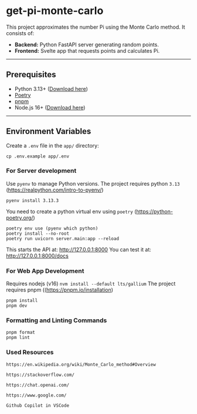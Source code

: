 # get-pi-monte-carlo 

This project approximates the number Pi using the Monte Carlo method. It consists of:

- **Backend:** Python FastAPI server generating random points.
- **Frontend:** Svelte app that requests points and calculates Pi.

---

## Prerequisites

- Python 3.13+ ([Download here](https://www.python.org/downloads/))
- [Poetry](https://python-poetry.org/docs/#installation)
- [pnpm](https://pnpm.io/installation)
- Node.js 16+ ([Download here](https://nodejs.org/))

---
## Environment Variables

Create a `.env` file in the `app/` directory:

```
cp .env.example app/.env
```

### For Server development

Use `pyenv` to manage Python versions. The project requires python `3.13` (https://realpython.com/intro-to-pyenv/)

```
pyenv install 3.13.3
```

You need to create a python virtual env using `poetry` (https://python-poetry.org/)

```
poetry env use (pyenv which python)
poetry install --no-root
poetry run uvicorn server.main:app --reload
```

This starts the API at: http://127.0.0.1:8000
You can test it at: http://127.0.0.1:8000/docs


### For Web App Development

Requires nodejs (v16) `nvm install --default lts/gallium`
The project requires pnpm ((https://pnpm.io/installation)


```
pnpm install
pnpm dev
```

### Formatting and Linting Commands

```
pnpm format 
pnpm lint
```


### Used Resources 

`https://en.wikipedia.org/wiki/Monte_Carlo_method#Overview`

`https://stackoverflow.com/`

`https://chat.openai.com/`

`https://www.google.com/`

`Github Copilot in VSCode`